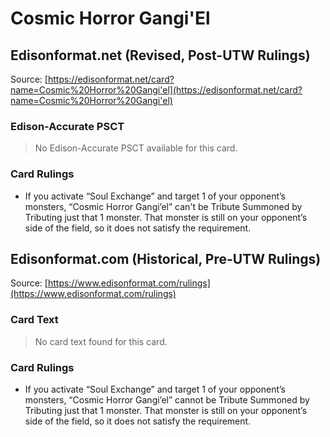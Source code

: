 # Cosmic Horror Gangi'El

## Edisonformat.net (Revised, Post-UTW Rulings)

Source: [https://edisonformat.net/card?name=Cosmic%20Horror%20Gangi'el](https://edisonformat.net/card?name=Cosmic%20Horror%20Gangi'el)

### Edison-Accurate PSCT

> No Edison-Accurate PSCT available for this card.

### Card Rulings

*   If you activate “Soul Exchange” and target 1 of your opponent’s monsters, “Cosmic Horror Gangi’el” can't be Tribute Summoned by Tributing just that 1 monster. That monster is still on your opponent’s side of the field, so it does not satisfy the requirement.


## Edisonformat.com (Historical, Pre-UTW Rulings)

Source: [https://www.edisonformat.com/rulings](https://www.edisonformat.com/rulings)

### Card Text

> No card text found for this card.

### Card Rulings

*   If you activate “Soul Exchange” and target 1 of your opponent’s monsters, “Cosmic Horror Gangi’el” cannot be Tribute Summoned by Tributing just that 1 monster. That monster is still on your opponent’s side of the field, so it does not satisfy the requirement.


